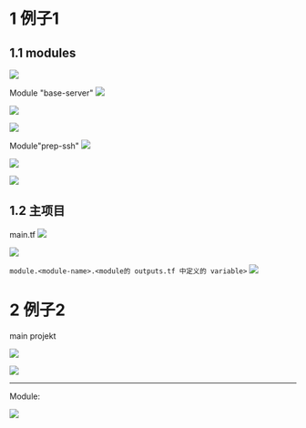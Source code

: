 
# 1 例子1 

## 1.1 modules 

![](image/Pasted%20image%2020231118142834.png)

 Module "base-server"
 ![](image/Pasted%20image%2020231118142918.png)

![](image/Pasted%20image%2020231118143057.png)

![](image/Pasted%20image%2020231118143024.png)

Module"prep-ssh"
![](image/Pasted%20image%2020231118142951.png)

![](image/Pasted%20image%2020231118143110.png)

![](image/Pasted%20image%2020231118143037.png)


## 1.2 主项目

main.tf
![](image/Pasted%20image%2020231118143147.png)


![](image/Pasted%20image%2020231118143246.png)


`module.<module-name>.<module的 outputs.tf 中定义的 variable>`
![](image/Pasted%20image%2020231118143320.png)


# 2 例子2

main projekt

![](image/Pasted%20image%2020231119160934.png)

![](image/Pasted%20image%2020231119161117.png)


----

Module: 

![](image/Pasted%20image%2020231119160946.png)
